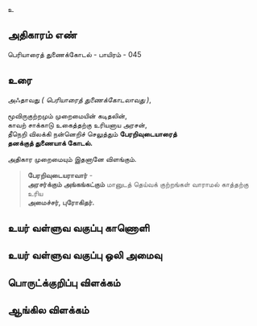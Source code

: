 உ


## அதிகாரம் எண்

பெரியாரைத் துணைக்கோடல் - பாயிரம் - 045

## உரை

அஃதாவது _( பெரியாரைத் துணைக்கோடலாவது )_,  

மூவிருகுற்றமும் முறைமையின் கடிதலின்,  
காவற் சாக்காடு உகைத்தற்கு உரியனாய அரசன்,  
தீநெறி விலக்கி நன்னெறிச் செலுத்தும் **பேரறிவுடையாரைத்  
தனக்குத் துணையாக் கோடல்.**  

அதிகார முறைமையும் இதனானே விளங்கும்.  

>**பேரறிவுடையராவார்** -  
>**அரசர்க்கும் அங்கங்கட்கும்** மானுடத் தெய்வக் குற்றங்கள் வாராமல் காத்தற்கு உரிய  
>**அமைச்சர், புரோகிதர்.**


## உயர் வள்ளுவ வகுப்பு காணொளி


## உயர் வள்ளுவ வகுப்பு ஒலி அமைவு 


## பொருட்க்குறிப்பு விளக்கம்


## ஆங்கில விளக்கம்

